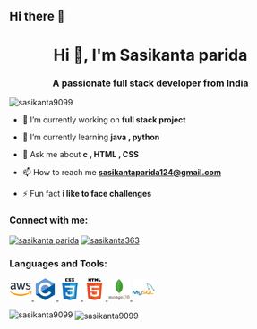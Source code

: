 ## Hi there 👋

<!--
**sasikanta9090/sasikanta9090** is a ✨ _special_ ✨ repository because its `README.md` (this file) appears on your GitHub profile.

Here are some ideas to get you started:

- 🔭 I’m currently working on ...
- 🌱 I’m currently learning ...
- 👯 I’m looking to collaborate on ...
- 🤔 I’m looking for help with ...
- 💬 Ask me about ...
- 📫 How to reach me: ...
- 😄 Pronouns: ...
- ⚡ Fun fact: ...
-->
<h1 align="center">Hi 👋, I'm Sasikanta parida</h1>
<h3 align="center">A passionate full stack developer from India</h3>

<p align="left"> <img src="https://komarev.com/ghpvc/?username=sasikanta9099&label=Profile%20views&color=0e75b6&style=flat" alt="sasikanta9099" /> </p>

- 🔭 I’m currently working on **full stack project**

- 🌱 I’m currently learning **java , python**

- 💬 Ask me about **c , HTML , CSS**

- 📫 How to reach me **sasikantaparida124@gmail.com**

- ⚡ Fun fact **i like to face challenges**

<h3 align="left">Connect with me:</h3>
<p align="left">
<a href="https://fb.com/sasikanta parida" target="blank"><img align="center" src="https://raw.githubusercontent.com/rahuldkjain/github-profile-readme-generator/master/src/images/icons/Social/facebook.svg" alt="sasikanta parida" height="30" width="40" /></a>
<a href="https://instagram.com/sasikanta363" target="blank"><img align="center" src="https://raw.githubusercontent.com/rahuldkjain/github-profile-readme-generator/master/src/images/icons/Social/instagram.svg" alt="sasikanta363" height="30" width="40" /></a>
</p>

<h3 align="left">Languages and Tools:</h3>
<p align="left"> <a href="https://aws.amazon.com" target="_blank" rel="noreferrer"> <img src="https://raw.githubusercontent.com/devicons/devicon/master/icons/amazonwebservices/amazonwebservices-original-wordmark.svg" alt="aws" width="40" height="40"/> </a> <a href="https://www.cprogramming.com/" target="_blank" rel="noreferrer"> <img src="https://raw.githubusercontent.com/devicons/devicon/master/icons/c/c-original.svg" alt="c" width="40" height="40"/> </a> <a href="https://www.w3schools.com/css/" target="_blank" rel="noreferrer"> <img src="https://raw.githubusercontent.com/devicons/devicon/master/icons/css3/css3-original-wordmark.svg" alt="css3" width="40" height="40"/> </a> <a href="https://www.w3.org/html/" target="_blank" rel="noreferrer"> <img src="https://raw.githubusercontent.com/devicons/devicon/master/icons/html5/html5-original-wordmark.svg" alt="html5" width="40" height="40"/> </a> <a href="https://www.mongodb.com/" target="_blank" rel="noreferrer"> <img src="https://raw.githubusercontent.com/devicons/devicon/master/icons/mongodb/mongodb-original-wordmark.svg" alt="mongodb" width="40" height="40"/> </a> <a href="https://www.mysql.com/" target="_blank" rel="noreferrer"> <img src="https://raw.githubusercontent.com/devicons/devicon/master/icons/mysql/mysql-original-wordmark.svg" alt="mysql" width="40" height="40"/> </a> </p>

<p><img align="left" src="https://github-readme-stats.vercel.app/api/top-langs?username=sasikanta9099&show_icons=true&locale=en&layout=compact" alt="sasikanta9099" /></p>

<p>&nbsp;<img align="center" src="https://github-readme-stats.vercel.app/api?username=sasikanta9099&show_icons=true&locale=en" alt="sasikanta9099" /></p>
